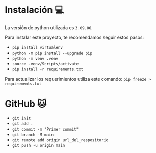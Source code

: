 # Instalación 💻

La versión de python utilizada es `3.09.06`.

Para instalar este proyecto, te recomendamos seguir estos pasos:

* `pip install virtualenv`
* `python -m pip install --upgrade pip`
* `python -m venv .venv`
* `source .venv/Scripts/activate`
* `pip install -r requirements.txt`

Para actualizar los requerimientos utiliza este comando: `pip freeze > requirements.txt`

# GitHub 🐱

* `git init`
* `git add .`
* `git commit -m "Primer commit"`
* `git branch -M main`
* `git remote add origin url_del_respositorio`
* `git push -u origin main`
